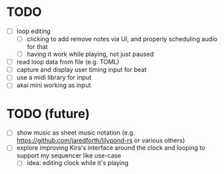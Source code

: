 # TODO

- [ ] loop editing
  - [ ] clicking to add remove notes via UI, and properly scheduling audio for that
  - [ ] having it work while playing, not just paused
- [ ] read loop data from file (e.g. TOML)
- [ ] capture and display user timing input for beat
- [ ] use a midi library for input
- [ ] akai mini working as input

# TODO (future)
- [ ] show music as sheet music notation (e.g. https://github.com/jaredforth/lilypond-rs or various others)
- [ ] explore improving Kira's interface around the clock and looping to support my sequencer like use-case
  - [ ] idea: editing clock while it's playing
